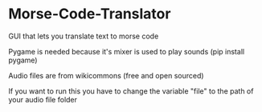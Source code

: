# Morse-Code-Translator

GUI that lets you translate text to morse code

Pygame is needed because it's mixer is used to play sounds (pip install pygame)

Audio files are from wikicommons (free and open sourced)

If you want to run this you have to change the variable "file" to the path of your audio file folder
